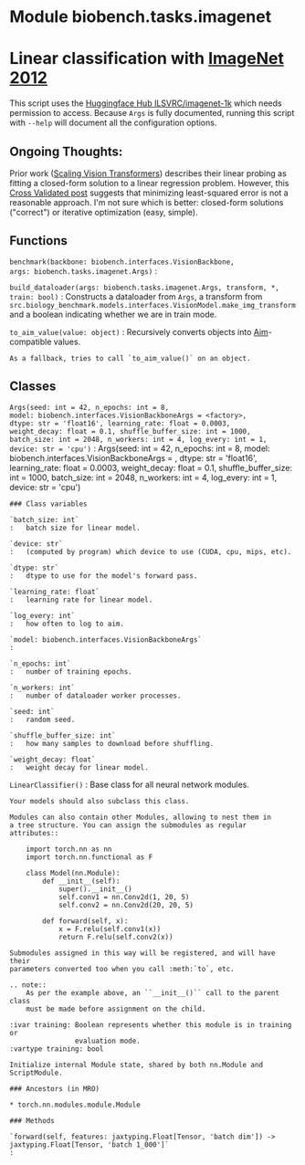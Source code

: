 Module biobench.tasks.imagenet
==============================
# Linear classification with [ImageNet 2012](https://image-net.org/)

This script uses the [Huggingface Hub ILSVRC/imagenet-1k](https://huggingface.co/datasets/ILSVRC/imagenet-1k) which needs permission to access.
Because `Args` is fully documented, running this script with `--help` will document all the configuration options.

## Ongoing Thoughts:

Prior work ([Scaling Vision Transformers](https://arxiv.org/abs/2106.04560)) describes their linear probing as fitting a closed-form solution to a linear regression problem.
However, this [Cross Validated post](https://stats.stackexchange.com/questions/430341/linear-regression-for-multi-class-classification) suggests that minimizing least-squared error is not a reasonable approach.
I'm not sure which is better: closed-form solutions ("correct") or iterative optimization (easy, simple).

Functions
---------

`benchmark(backbone: biobench.interfaces.VisionBackbone, args: biobench.tasks.imagenet.Args)`
:   

`build_dataloader(args: biobench.tasks.imagenet.Args, transform, *, train: bool)`
:   Constructs a dataloader from `Args`, a transform from `src.biology_benchmark.models.interfaces.VisionModel.make_img_transform` and a boolean indicating whether we are in train mode.

`to_aim_value(value: object)`
:   Recursively converts objects into [Aim](https://github.com/aimhubio/aim)-compatible values.
    
    As a fallback, tries to call `to_aim_value()` on an object.

Classes
-------

`Args(seed: int = 42, n_epochs: int = 8, model: biobench.interfaces.VisionBackboneArgs = <factory>, dtype: str = 'float16', learning_rate: float = 0.0003, weight_decay: float = 0.1, shuffle_buffer_size: int = 1000, batch_size: int = 2048, n_workers: int = 4, log_every: int = 1, device: str = 'cpu')`
:   Args(seed: int = 42, n_epochs: int = 8, model: biobench.interfaces.VisionBackboneArgs = <factory>, dtype: str = 'float16', learning_rate: float = 0.0003, weight_decay: float = 0.1, shuffle_buffer_size: int = 1000, batch_size: int = 2048, n_workers: int = 4, log_every: int = 1, device: str = 'cpu')

    ### Class variables

    `batch_size: int`
    :   batch size for linear model.

    `device: str`
    :   (computed by program) which device to use (CUDA, cpu, mips, etc).

    `dtype: str`
    :   dtype to use for the model's forward pass.

    `learning_rate: float`
    :   learning rate for linear model.

    `log_every: int`
    :   how often to log to aim.

    `model: biobench.interfaces.VisionBackboneArgs`
    :

    `n_epochs: int`
    :   number of training epochs.

    `n_workers: int`
    :   number of dataloader worker processes.

    `seed: int`
    :   random seed.

    `shuffle_buffer_size: int`
    :   how many samples to download before shuffling.

    `weight_decay: float`
    :   weight decay for linear model.

`LinearClassifier()`
:   Base class for all neural network modules.
    
    Your models should also subclass this class.
    
    Modules can also contain other Modules, allowing to nest them in
    a tree structure. You can assign the submodules as regular attributes::
    
        import torch.nn as nn
        import torch.nn.functional as F
    
        class Model(nn.Module):
            def __init__(self):
                super().__init__()
                self.conv1 = nn.Conv2d(1, 20, 5)
                self.conv2 = nn.Conv2d(20, 20, 5)
    
            def forward(self, x):
                x = F.relu(self.conv1(x))
                return F.relu(self.conv2(x))
    
    Submodules assigned in this way will be registered, and will have their
    parameters converted too when you call :meth:`to`, etc.
    
    .. note::
        As per the example above, an ``__init__()`` call to the parent class
        must be made before assignment on the child.
    
    :ivar training: Boolean represents whether this module is in training or
                    evaluation mode.
    :vartype training: bool
    
    Initialize internal Module state, shared by both nn.Module and ScriptModule.

    ### Ancestors (in MRO)

    * torch.nn.modules.module.Module

    ### Methods

    `forward(self, features: jaxtyping.Float[Tensor, 'batch dim']) ‑> jaxtyping.Float[Tensor, 'batch 1_000']`
    :